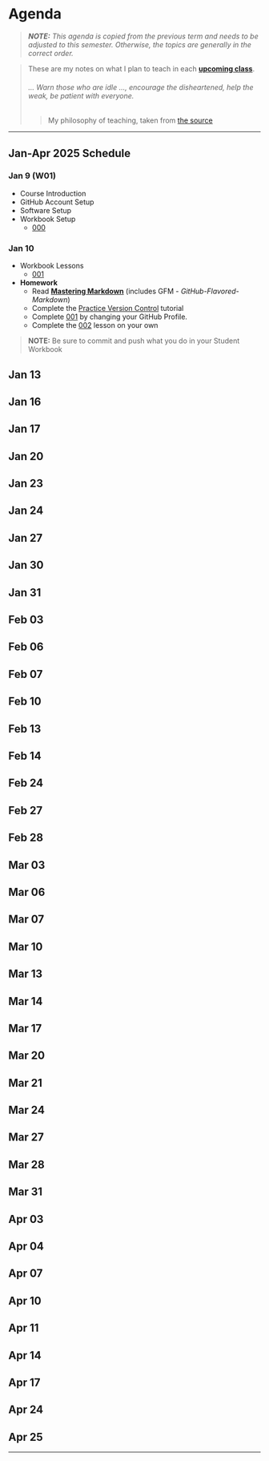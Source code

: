 # Agenda

> ***NOTE:** This agenda is copied from the previous term and needs to be adjusted to this semester. Otherwise, the topics are generally in the correct order.*

> These are my notes on what I plan to teach in each [**upcoming class**](#jan-apr-2025-schedule).
>
> ###### *... Warn those who are idle ..., encourage the disheartened, help the weak, be patient with everyone.*
>
> > My philosophy of teaching, taken from [the source](https://www.bible.com/bible/111/1TH.5.14.NIV)


----

## Jan-Apr 2025 Schedule

### Jan 9 (W01)

- Course Introduction
- GitHub Account Setup
- Software Setup
- Workbook Setup
  - [000](./src/000/ReadMe.md)

### Jan 10

- Workbook Lessons
  - [001](./src/001-StartHere/ReadMe.md)
- **Homework**
  - Read [**Mastering Markdown**](https://guides.github.com/features/mastering-markdown/) (includes GFM - *GitHub-Flavored-Markdown*)
  - Complete the [Practice Version Control](https://dgilleland.github.io/CPSC-1520/tutorials/0020/) tutorial
  - Complete [001](./src/001-StartHere/ReadMe.md#editing-your-github-profile) by changing your GitHub Profile.
  - Complete the [002](./src/002/ReadMe.md) lesson on your own

> **NOTE:** Be sure to commit and push what you do in your Student Workbook


## Jan 13


## Jan 16


## Jan 17


## Jan 20


## Jan 23


## Jan 24


## Jan 27


## Jan 30


## Jan 31


## Feb 03


## Feb 06


## Feb 07


## Feb 10


## Feb 13


## Feb 14


## Feb 24


## Feb 27


## Feb 28


## Mar 03


## Mar 06


## Mar 07


## Mar 10


## Mar 13


## Mar 14


## Mar 17


## Mar 20


## Mar 21


## Mar 24


## Mar 27


## Mar 28


## Mar 31


## Apr 03


## Apr 04


## Apr 07


## Apr 10


## Apr 11


## Apr 14


## Apr 17


## Apr 24


## Apr 25
----
